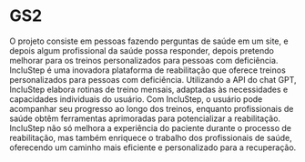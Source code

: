 # GS2
O projeto consiste em pessoas fazendo perguntas de saúde em um site, e depois algum profissional da saúde possa responder, depois pretendo melhorar para os treinos personalizados para pessoas com deficiência.
IncluStep é uma inovadora plataforma de reabilitação que oferece treinos personalizados para pessoas com deficiência. Utilizando a API do chat GPT, IncluStep elabora rotinas de treino mensais, adaptadas às necessidades e capacidades individuais do usuário. Com IncluStep, o usuário pode acompanhar seu progresso ao longo dos treinos, enquanto profissionais de saúde obtêm ferramentas aprimoradas para potencializar a reabilitação. IncluStep não só melhora a experiência do paciente durante o processo de reabilitação, mas também enriquece o trabalho dos profissionais de saúde, oferecendo um caminho mais eficiente e personalizado para a recuperação.

